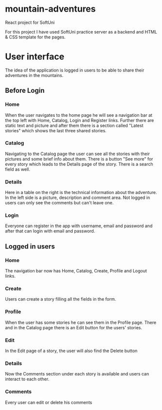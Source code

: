 # mountain-adventures
React project for SoftUni

For this project I have used SoftUni practice server as a backend and HTML & CSS template for the pages.

# User interface
The idea of the application is logged in users to be able to share their adventures in the mountains.

## Before Login

### Home
When the user navigates to the home page he will see a navigation bar at the top left with Home, Catalog, Login and Register links. Further there are static text and picture and after them there is a section called "Latest stories" which shows the last three shared stories.

### Catalog
Navigating to the Catalog page the user can see all the stories with their pictures and some brief info about them. There is a button "See more" for every story which leads to the Details page of the story. There is a search field as well.

### Details
Here in a table on the right is the technical information about the adventure. In the left side is a picture, description and comment area. Not logged in users can only see the comments but can't leave one.

### Login
Everyone can register in the app with username, email and password and after that can login with email and password.

## Logged in users

### Home
The navigation bar now has Home, Catalog, Create, Profile and Logout links.

### Create
Users can create a story filling all the fields in the form.

### Profile
When the user has some stories he can see them in the Profile page. There and in the Catalog page there is an Edit button for the users' stories.

### Edit
In the Edit page of a story, the user will also find the Delete button

### Details
Now the Comments section under each story is available and users can interact to each other.

### Comments
Every user can edit or delete his comments